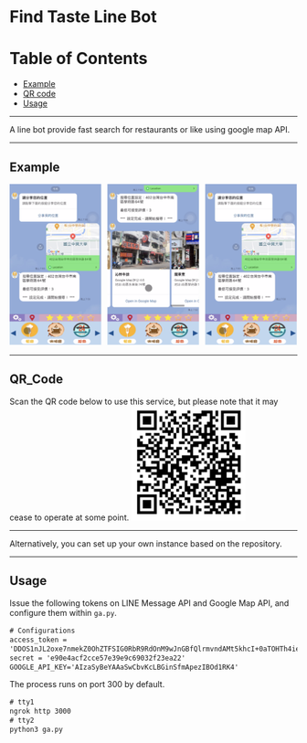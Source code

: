 # Find Taste Line Bot

# Table of Contents
- [Example](#Example)
- [QR code](#QR_Code)
- [Usage](#Usage)

---
A line bot provide fast search for restaurants or like using google map API.

---
## Example
![screen shots](images/demo.png)

---


## QR_Code
Scan the QR code below to use this service, but please note that it may cease to operate at some point.
<img src="images/qr_code.png" alt="qr_code" width="200">

---
Alternatively, you can set up your own instance based on the repository.

---

## Usage
Issue the following tokens on LINE Message API and Google Map API, and configure them within `ga.py`.

```=python3
# Configurations
access_token = 'DDOS1nJL2oxe7nmekZ0OhZTFSIG0RbR9RdOnM9wJnGBfQlrmvndAMt5khcI+0aTOHTh4iepuG0LPTTEhfWyChjUtmy/ARuqC5ga9DcD0LZOYrxmrmGYooplhWRWjOeB+k0ikq6gy0fBGPEr9rkCVCwdB04t89/1O/w1cDnyilFU='
secret = 'e90e4acf2cce57e39e9c69032f23ea22'
GOOGLE_API_KEY='AIzaSyBeYAAaSwCbvKcLBGinSfmApezIBOd1RK4'
```

The process runs on port 300 by default.
```
# tty1
ngrok http 3000
# tty2
python3 ga.py
```

